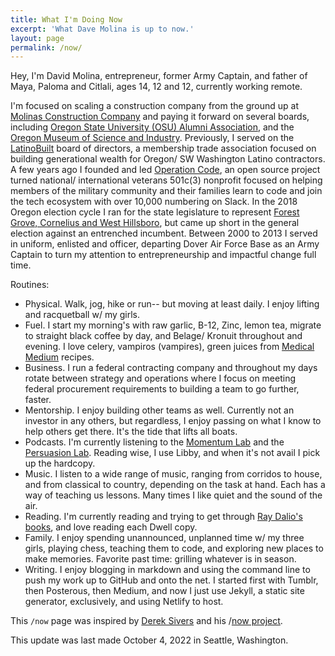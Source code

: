 ```yaml
---
title: What I'm Doing Now
excerpt: 'What Dave Molina is up to now.'
layout: page
permalink: /now/
---
```


Hey, I'm David Molina, entrepreneur, former Army Captain, and father of Maya, Paloma and Citlali, ages 14, 12 and 12, currently working remote.

I'm focused on scaling a construction company from the ground up at [Molinas Construction Company](ttps://www.molinas.co) and paying it forward on several boards, including [Oregon State University (OSU) Alumni Association](https://fororegonstate.org/), and the [Oregon Museum of Science and Industry](https://omsi.edu/history-and-mission). Previously, I served on the [LatinoBuilt](https://latinobuilt.org/) board of directors, a membership trade association focused on building generational wealth for Oregon/ SW Washington Latino contractors. A few years ago I founded and led [Operation Code](https://www.operationcode.org), an open source project turned national/ international veterans 501c(3) nonprofit focused on helping members of the military community and their families learn to code and join the tech ecosystem with over 10,000 numbering on Slack. In the 2018 Oregon election cycle I ran for the state legislature to represent [Forest Grove, Cornelius and West Hillsboro](https://www.molinafororegon.com/), but came up short in the general election against an entrenched incumbent. Between 2000 to 2013 I served in uniform, enlisted and officer, departing Dover Air Force Base as an Army Captain to turn my attention to entrepreneurship and impactful change full time.

Routines:
- Physical. Walk, jog, hike or run-- but moving at least daily. I enjoy lifting and racquetball w/ my girls.
- Fuel. I start my morning's with raw garlic, B-12, Zinc, lemon tea, migrate to straight black coffee by day, and Belage/ Kronuit throughout and evening. I love celery, vampiros (vampires), green juices from [Medical Medium](https://linktr.ee/medicalmedium) recipes.   
- Business. I run a federal contracting company and throughout my days rotate between strategy and operations where I focus on meeting federal procurement requirements to building a team to go further, faster.
- Mentorship. I enjoy building other teams as well. Currently not an investor in any others, but regardless, I enjoy passing on what I know to help others get there. It's the tide that lifts all boats.
- Podcasts. I'm currently listening to the [Momentum Lab](https://www.charfen.com/podcast/) and the [Persuasion Lab](https://open.spotify.com/show/1tXMK3wDIghWGDXxI2IGfW). Reading wise, I use Libby, and when it's not avail I pick up the hardcopy.
- Music. I listen to a wide range of music, ranging from corridos to house, and from classical to country, depending on the task at hand. Each has a way of teaching us lessons. Many times I like quiet and the sound of the air.
- Reading. I'm currently reading and trying to get through [Ray Dalio's books](https://www.principles.com/), and love reading each Dwell copy.
- Family. I enjoy spending unannounced, unplanned time w/ my three girls, playing chess, teaching them to code, and exploring new places to make memories. Favorite past time: grilling whatever is in season. 
- Writing. I enjoy blogging in markdown and using the command line to push my work up to GitHub and onto the net. I started first with Tumblr, then Posterous, then Medium, and now I just use Jekyll, a static site generator, exclusively, and using Netlify to host.

This `/now` page was inspired by [Derek Sivers](https://sivers.org/) and his /[now project](https://sivers.org/nowff).

This update was last made October 4, 2022 in Seattle, Washington.
